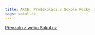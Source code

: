 ```yaml
---
title: AKCE: Předškoláci v Sokole Pečky
tags: sokol.cz
---
```





[Převzato z webu Sokol.cz](http://www.sokol.cz/sokol/index.php?action=zobrazakci&id=1502060336)
